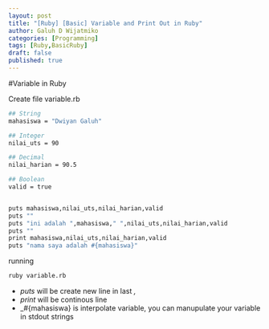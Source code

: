 ```yaml
---
layout: post
title: "[Ruby] [Basic] Variable and Print Out in Ruby"
author: Galuh D Wijatmiko
categories: [Programming]
tags: [Ruby,BasicRuby]
draft: false
published: true
---
```



#Variable in Ruby

Create file variable.rb
```bash
## String
mahasiswa = "Dwiyan Galuh"

## Integer
nilai_uts = 90

## Decimal
nilai_harian = 90.5

## Boolean
valid = true


puts mahasiswa,nilai_uts,nilai_harian,valid
puts ""
puts "ini adalah ",mahasiswa," ",nilai_uts,nilai_harian,valid
puts ""
print mahasiswa,nilai_uts,nilai_harian,valid
puts "nama saya adalah #{mahasiswa}"
```

running
```bash
ruby variable.rb
```

* _puts_ will be create new line in last _,_
* _print_ will be continous line
* _\#\{mahasiswa\} is interpolate variable, you can manupulate your variable in stdout strings